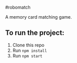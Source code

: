 #robomatch

A memory card matching game. 

## To run the project:
1. Clone this repo
2. Run `npm install`
3. Run `npm start`


